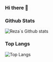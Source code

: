 ### Hi there 👋

<!--
**IamRezaMousavi/IamRezaMousavi** is a ✨ _special_ ✨ repository because its `README.md` (this file) appears on your GitHub profile.

Here are some ideas to get you started:

- 🔭 I’m currently working on ...
- 🌱 I’m currently learning ...
- 👯 I’m looking to collaborate on ...
- 🤔 I’m looking for help with ...
- 💬 Ask me about ...
- 📫 How to reach me: ...
- 😄 Pronouns: ...
- ⚡ Fun fact: ...
-->

### Github Stats
![Reza`s Github stats](https://github-readme-stats.vercel.app/api?username=iamrezamousavi&theme=onedark&show_icons=true&count_private=true)

### Top Langs
![Top Langs](https://github-readme-stats.vercel.app/api/top-langs/?username=iamrezamousavi&layout=compact&theme=onedark&langs_count=6)
